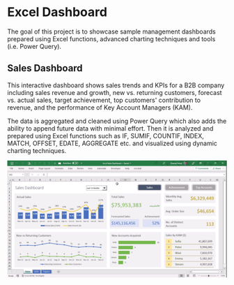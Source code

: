 # Excel Dashboard

The goal of this project is to showcase sample management dashboards prepared using Excel functions, advanced charting techniques and tools (i.e. Power Query).

## Sales Dashboard

This interactive dashboard shows sales trends and KPIs for a B2B company including sales revenue and growth, new vs. returning customers, forecast vs. actual sales, target achievement, top customers' contribution to revenue, and the performance of Key Account Managers (KAM).

The data is aggregated and cleaned using Power Query which also adds the ability to append future data with minimal effort. Then it is analyzed and prepared using Excel functions such as IF, SUMIF, COUNTIF, INDEX, MATCH, OFFSET, EDATE, AGGREGATE etc. and visualized using dynamic charting techniques.

![Sales Dashboard Navigation](Images/Sales_DB_Navigation.gif)